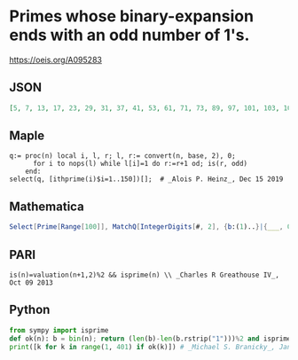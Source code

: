 # Primes whose binary\-expansion ends with an odd number of 1's\.
https://oeis.org/A095283
## JSON
```JSON
[5, 7, 13, 17, 23, 29, 31, 37, 41, 53, 61, 71, 73, 89, 97, 101, 103, 109, 113, 127, 137, 149, 151, 157, 167, 173, 181, 193, 197, 199, 223, 229, 233, 241, 257, 263, 269, 277, 281, 293, 311, 313, 317, 337, 349, 353, 359, 373, 383, 389, 397, 401, 409]
```
## Maple
```Maple
q:= proc(n) local i, l, r; l, r:= convert(n, base, 2), 0;
      for i to nops(l) while l[i]=1 do r:=r+1 od; is(r, odd)
    end:
select(q, [ithprime(i)$i=1..150])[];  # _Alois P. Heinz_, Dec 15 2019
```
## Mathematica
```Mathematica
Select[Prime[Range[100]], MatchQ[IntegerDigits[#, 2], {b:(1)..}|{___, 0, b:(1)..} /; OddQ[Length[{b}]]]&] (* _Jean-François Alcover_, Jan 03 2022 *)
```
## PARI
```PARI
is(n)=valuation(n+1,2)%2 && isprime(n) \\ _Charles R Greathouse IV_, Oct 09 2013
```
## Python
```Python
from sympy import isprime
def ok(n): b = bin(n); return (len(b)-len(b.rstrip("1")))%2 and isprime(n)
print([k for k in range(1, 401) if ok(k)]) # _Michael S. Branicky_, Jan 03 2022
```
